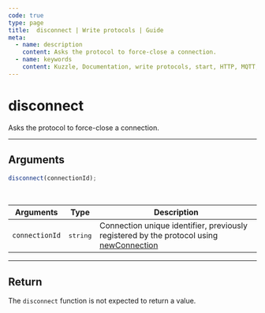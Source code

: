 ```yaml
---
code: true
type: page
title:  disconnect | Write protocols | Guide
meta:
  - name: description
    content: Asks the protocol to force-close a connection.
  - name: keywords
    content: Kuzzle, Documentation, write protocols, start, HTTP, MQTT, disconnect
---
```

# disconnect

Asks the protocol to force-close a connection.

---

## Arguments

```js
disconnect(connectionId);
```

<br/>

| Arguments      | Type              | Description                                                                                                                           |
| -------------- | ----------------- | ------------------------------------------------------------------------------------------------------------------------------------- |
| `connectionId` | <pre>string</pre> | Connection unique identifier, previously registered by the protocol using [newConnection](/core/2/guides/write-protocols/entrypoint/newconnection) |

---

## Return

The `disconnect` function is not expected to return a value.
